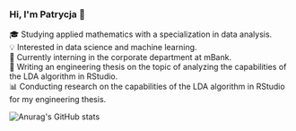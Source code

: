 ### Hi, I'm Patrycja 👋

🎓 Studying applied mathematics with a specialization in data analysis.<br/>
💡 Interested in data science and machine learning.<br/>
🔎 Currently interning in the corporate department at mBank.<br/>
📝 Writing an engineering thesis on the topic of analyzing the capabilities of the LDA algorithm in RStudio.<br/>
📊 Conducting research on the capabilities of the LDA algorithm in RStudio for my engineering thesis.<br/>

![Anurag's GitHub stats](https://github-readme-stats.vercel.app/api?username=patrycja1245&show_icons=true&theme=radical)
